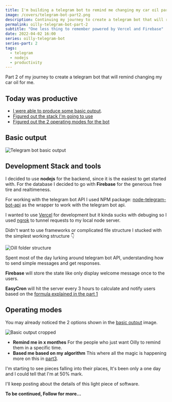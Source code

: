```yaml
---
title: I'm building a telegram bot to remind me changing my car oil part 2
image: /covers/telegram-bot-part2.png
description: Continuing my journey to create a telegram bot that will remind changing my car oil for me using nodejs.
permalink: oilly-telegram-bot-part-2
subtitle: "One less thing to remember powered by Vercel and Firebase"
date: 2022-04-02 16:00
series: oilly-telegram-bot
series-part: 2
tags:
  - telegram
  - nodejs
  - productivity
---
```


Part 2 of my journey to create a telegram bot that will remind changing my car oil for me.

## Today was productive

- [I were able to produce some basic output](#basic-output).
- [Figured out the stack I'm going to use](#development-stack-and-tools)
- [Figured out the 2 operating modes for the bot](#operating-modes)

## Basic output

![Telegram bot basic output](/uploads/telegram-bot-basic-output.png)

## Development Stack and tools

I decided to use **nodejs** for the backend, since it is the easiest to get started with.
For the database I decided to go with **Firebase** for the generous free tire and realtimeness.

For working with the telegram bot API I used NPM package: [node-telegram-bot-api](https://github.com/yagop/node-telegram-bot-api) as the wrapper to work with the telegram bot api.

I wanted to use [Vercel](https://vercel.com/) for development but it kinda sucks with debuging so I used [ngrok](https://ngrok.com/) to tunnel requests to my local node server.

Didn't want to use frameworks or complicated file structure I stucked with the simplest working structure 👇

![Oill folder structure](/uploads/oilly-telegram-folder-structure.png)

Spent most of the day lurking around telegram bot API, understanding how to send simple messages and get responses.

<UrlPreview url="https://core.telegram.org/bots/api/" />

**Firebase** will store the state like only display welcome message once to the users.

**EasyCron** will hit the server every 3 hours to calculate and notify users based on the [formula explained in the part 1](https://ahmednagi.com/oilly-telegram-bot)

## Operating modes

You may already noticed the 2 options shown in the [basic output](#basic-output) image.

![Basic output cropped](/uploads/telegram-bot-basic-output-cropped.png)

- **Remind me in x monthes** For the people who just want Oilly to remind them in a specific time.
- **Based me based on my algorithm** This where all the magic is happening more on this in [part3](https://ahmednagi.com/oilly-telegram-bot-part-3).

I'm starting to see pieces falling into their places, It's been only a one day and I could tell that I'm at 50% mark.

I'll keep posting about the details of this light piece of software.

**To be continued, Follow for more...**
